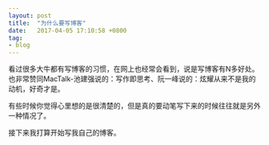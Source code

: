 ```yaml
---
layout: post
title:  "为什么要写博客"
date:   2017-04-05 17:10:58 +0800
tag:
- blog 
---
```


看过很多大牛都有写博客的习惯，在网上也经常会看到，说是写博客有N多好处。也非常赞同MacTalk-池建强说的：写作即思考、阮一峰说的：炫耀从来不是我的动机，好奇才是。

有些时候你觉得心里想的是很清楚的，但是真的要动笔写下来的时候往往就是另外一种情况了。

接下来我打算开始写我自己的博客。
